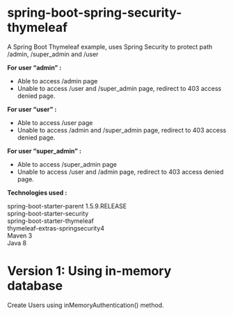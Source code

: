# spring-boot-spring-security-thymeleaf
A Spring Boot Thymeleaf example, uses Spring Security to protect path /admin, /super_admin and /user

<b>For user “admin” :</b>
* Able to access /admin page
* Unable to access /user and /super_admin page, redirect to 403 access denied page.

<b>For user “user” :</b>
* Able to access /user page
* Unable to access /admin and /super_admin page, redirect to 403 access denied page.

<b>For user “super_admin” :</b>
* Able to access /super_admin page
* Unable to access /user and /admin page, redirect to 403 access denied page.

<b>Technologies used :</b>

spring-boot-starter-parent 1.5.9.RELEASE<br/>
spring-boot-starter-security <br/>
spring-boot-starter-thymeleaf <br/>
thymeleaf-extras-springsecurity4 <br/>
Maven 3 <br/>
Java 8 <br/>

# Version 1: Using in-memory database
Create Users using inMemoryAuthentication() method.
